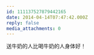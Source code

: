 ```yaml
---
id: 111137527879442165
date: 2014-04-14T07:47:42.000Z
reply: false
media_attachments: 0
---
```


送牛奶的人比喝牛奶的人身体好！

